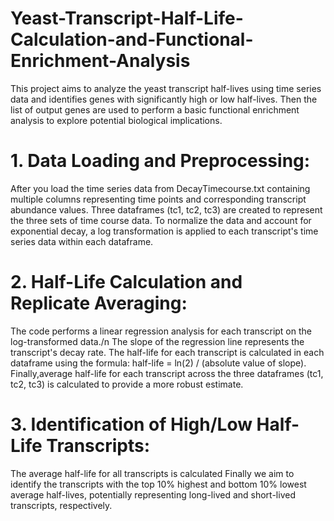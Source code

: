 # Yeast-Transcript-Half-Life-Calculation-and-Functional-Enrichment-Analysis
This project aims to analyze the yeast transcript half-lives using time series data and identifies genes with significantly high or low half-lives. Then the list of output genes are used to perform a basic functional enrichment analysis to explore potential biological implications.

# 1. Data Loading and Preprocessing: 
After you load the time series data from DecayTimecourse.txt containing multiple columns representing time points and corresponding transcript abundance values.
Three dataframes (tc1, tc2, tc3) are created to represent the three sets of time course data.
To normalize the data and account for exponential decay, a log transformation is applied to each transcript's time series data within each dataframe.

# 2. Half-Life Calculation and Replicate Averaging:

The code performs a linear regression analysis for each transcript on the log-transformed data./n
The slope of the regression line represents the transcript's decay rate.
The half-life for each transcript is calculated in each dataframe using the formula: half-life = ln(2) / (absolute value of slope).
Finally,average half-life for each transcript across the three dataframes (tc1, tc2, tc3) is calculated to provide a more robust estimate.

# 3. Identification of High/Low Half-Life Transcripts:

The average half-life for all transcripts is calculated
Finally we aim to identify the transcripts with the top 10% highest and bottom 10% lowest average half-lives, potentially representing long-lived and short-lived transcripts, respectively.
